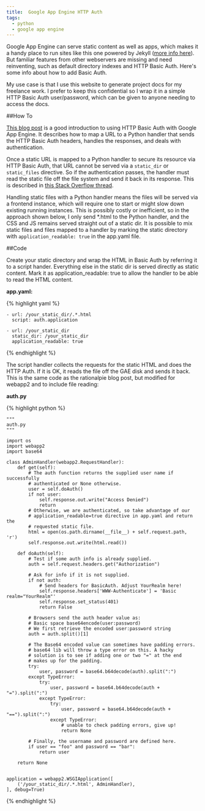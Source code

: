 ```yaml
---
title:  Google App Engine HTTP Auth
tags:
  - python
  - google app engine
---
```



Google App Engine can serve static content as well as apps, which makes it a handy place to run sites like this one powered by Jekyll ([more info here](https://cloud.google.com/appengine/docs/python/gettingstartedpython27/staticfiles)). But familiar features from other webservers are missing and need reinventing, such as default directory indexes and HTTP Basic Auth. Here's some info about how to add Basic Auth.

<!--more-->

My use case is that I use this website to generate project docs for my freelance work. I prefer to keep this confidential so I wrap it in a simple HTTP Basic Auth user/password, which can be given to anyone needing to access the docs.

##How To

[This blog post](https://rationalpie.wordpress.com/2010/01/10/forcing-digest-authentication-in-web-application/#more-27) is a good introduction to using HTTP Basic Auth with Google App Engine. It describes how to map a URL to a Python handler that sends the HTTP Basic Auth headers, handles the responses, and deals with authentication. 

Once a static URL is mapped to a Python handler to secure its resource via HTTP Basic Auth, that URL cannot be served via a `static_dir` or `static_files` directive. So if the authentication passes, the handler must read the static file off the file system and send it back in its response. This is described in [this Stack Overflow thread](http://stackoverflow.com/questions/2630205/read-a-file-on-app-engine-with-python/2632751#2632751).

Handling static files with a Python handler means the files will be served via a frontend instance, which will require one to start or might slow down existing running instances. This is possibly costly or inefficient, so in the approach shown below, I only send \*.html to the Python handler, and the CSS and JS remains served straight out of a static dir. It is possible to mix static files and files mapped to a handler by marking the static directory with `application_readable: true` in the app.yaml file. 

##Code

Create your static directory and wrap the HTML in Basic Auth by referring it to a script hander. Everything else in the static dir is served directly as static content. Mark it as application_readable: true to allow the handler to be able to read the HTML content.

**app.yaml:**

{% highlight yaml %}

    - url: /your_static_dir/.*.html
      script: auth.application

    - url: /your_static_dir
      static_dir: /your_static_dir
      application_readable: true

{% endhighlight %}

The script handler collects the requests for the static HTML and does the HTTP Auth. If it is OK, it reads the file off the GAE disk and sends it back. This is the same code as the rationalpie blog post, but modified for webapp2 and to include file reading:

**auth.py**

{% highlight python %}

    """
    auth.py
    """

    import os
    import webapp2
    import base64

    class AdminHandler(webapp2.RequestHandler):
        def get(self):
            # The auth function returns the supplied user name if successfully
            # authenticated or None otherwise.
            user = self.doAuth()
            if not user:
                self.response.out.write("Access Denied")
                return
            # Otherwise, we are authenticated, so take advantage of our 
            # application_readable=true directive in app.yaml and return the 
            # requested static file.
            html = open(os.path.dirname(__file__) + self.request.path, 'r')
            self.response.out.write(html.read())

        def doAuth(self):
            # Test if some auth info is already supplied.
            auth = self.request.headers.get("Authorization")

            # Ask for info if it is not supplied.
            if not auth:
                # Send headers for BasicAuth. Adjust YourRealm here!
                self.response.headers['WWW-Authenticate'] = 'Basic realm="YourRealm"'
                self.response.set_status(401)
                return False

            # Browsers send the auth header value as:
            # Basic space base64encode(user:password)
            # We first retrieve the encoded user:password string
            auth = auth.split()[1]

            # The Base64 encoded value can sometimes have padding errors.
            # base64 lib will throw a type error on this. A hacky
            # solution is to see if adding one or two "=" at the end
            # makes up for the padding. 
            try:
                user, password = base64.b64decode(auth).split(":")
            except TypeError:
                try:
                    user, password = base64.b64decode(auth + "=").split(":")
                except TypeError:
                    try:
                        user, password = base64.b64decode(auth + "==").split(":")
                    except TypeError:
                        # unable to check padding errors, give up!
                        return None

            # Finally, the username and password are defined here.
            if user == "foo" and password == "bar":
                return user

        return None


    application = webapp2.WSGIApplication([
        ('/your_static_dir/.*.html', AdminHandler),
    ], debug=True)

{% endhighlight %}



